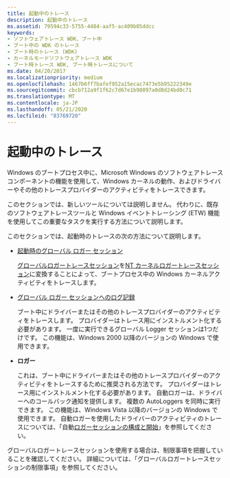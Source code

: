 ```yaml
---
title: 起動中のトレース
description: 起動中のトレース
ms.assetid: 79594c33-5755-4484-aaf5-ac409b05ddcc
keywords:
- ソフトウェアトレース WDK、ブート中
- ブート中の WDK のトレース
- ブート時のトレース (WDK)
- カーネルモードソフトウェアトレース WDK
- ブート時トレース WDK, ブート時トレースについて
ms.date: 04/20/2017
ms.localizationpriority: medium
ms.openlocfilehash: 1467b6ff7bafef952a15ecac7473e5b95222349e
ms.sourcegitcommit: cbcb712a9f1f62c7d67e1b98097a0d8d24bd0c71
ms.translationtype: MT
ms.contentlocale: ja-JP
ms.lasthandoff: 05/21/2020
ms.locfileid: "83769720"
---
```

# <a name="tracing-during-boot"></a>起動中のトレース


Windows のブートプロセス中に、Microsoft Windows のソフトウェアトレースコンポーネントの機能を使用して、Windows カーネルの動作、およびドライバーやその他のトレースプロバイダーのアクティビティをトレースできます。

このセクションでは、新しいツールについては説明しません。 代わりに、既存のソフトウェアトレースツールと Windows イベントトレーシング (ETW) 機能を使用してこの重要なタスクを実行する方法について説明します。

このセクションでは、起動時のトレースの次の方法について説明します。

-   [起動時のグローバル ロガー セッション](boot-time-global-logger-session.md)

    [グローバルロガートレースセッション](global-logger-trace-session.md)を[NT カーネルロガートレースセッション](nt-kernel-logger-trace-session.md)に変換することによって、ブートプロセス中の Windows カーネルアクティビティをトレースします。

-   [グローバル ロガー セッションへのログ記録](logging-to-the-global-logger-session.md)

    ブート中にドライバーまたはその他のトレースプロバイダーのアクティビティをトレースします。 プロバイダーはトレース用にインストルメント化する必要があります。 一度に実行できるグローバル Logger セッションは1つだけです。 この機能は、Windows 2000 以降のバージョンの Windows で使用できます。

-   **ロガー**

    これは、ブート中にドライバーまたはその他のトレースプロバイダーのアクティビティをトレースするために推奨される方法です。 プロバイダーはトレース用にインストルメント化する必要があります。 自動ロガーは、ドライバーへのコールバック通知を提供します。 複数の AutoLoggers を同時に実行できます。 この機能は、Windows Vista 以降のバージョンの Windows で使用できます。 自動ロガーを使用したドライバーのアクティビティのトレースについては、「自動[ロガーセッションの構成と開始](https://docs.microsoft.com/windows/win32/etw/configuring-and-starting-an-autologger-session)」を参照してください。

グローバルロガートレースセッションを使用する場合は、制限事項を把握していることを確認してください。 詳細については、「グローバルロガートレースセッションの制限事項」を参照してください。

 

 





